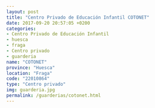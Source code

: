 ```yaml
---
layout: post
title: "Centro Privado de Educación Infantil COTONET"
date: 2017-09-20 20:57:05 +0200
categories:
- Centro Privado de Educación Infantil
- huesca
- fraga
- Centro privado
- guarderia
name: "COTONET"
province: "Huesca"
location: "Fraga"
code: "22010864"
type: "Centro privado"
img: guarderia.jpg
permalink: /guarderias/cotonet.html
---
```

